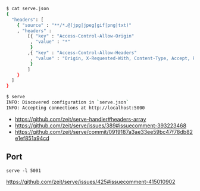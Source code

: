 ```bash
$ cat serve.json
{
  "headers": [
    { "source" : "**/*.@(jpg|jpeg|gif|png|txt)"
    , "headers" :
        [{ "key" : "Access-Control-Allow-Origin"
         , "value" : "*"
         }
        ,{ "key" : "Access-Control-Allow-Headers"
         , "value" : "Origin, X-Requested-With, Content-Type, Accept, Range"
         }
        ]
    }
  ]
}

$ serve
INFO: Discovered configuration in `serve.json`
INFO: Accepting connections at http://localhost:5000
```

- https://github.com/zeit/serve-handler#headers-array
- https://github.com/zeit/serve/issues/389#issuecomment-393223468
- https://github.com/zeit/serve/commit/0919187a3ae33ee59bc47f78db82e1ef851a94cd

## Port

`serve -l 5001`

https://github.com/zeit/serve/issues/425#issuecomment-415010902
